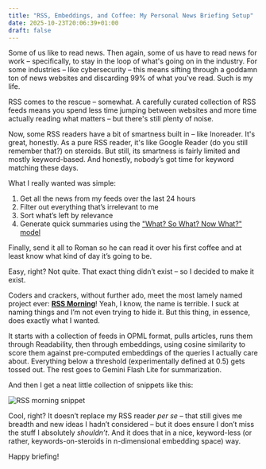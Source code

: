 ```yaml
---
title: "RSS, Embeddings, and Coffee: My Personal News Briefing Setup"
date: 2025-10-23T20:06:39+01:00
draft: false
---
```


Some of us like to read news. Then again, some of us have to read news for work – specifically, to stay in the loop of what's going on in the industry. For some industries – like cybersecurity – this means sifting through a goddamn ton of news websites and discarding 99% of what you've read. Such is my life.

RSS comes to the rescue – somewhat. A carefully curated collection of RSS feeds means you spend less time jumping between websites and more time actually reading what matters – but there's still plenty of noise.

Now, some RSS readers have a bit of smartness built in – like Inoreader. It's great, honestly. As a pure RSS reader, it's like Google Reader (do you still remember that?) on steroids. But still, its smartness is fairly limited and mostly keyword-based. And honestly, nobody’s got time for keyword matching these days.

What I really wanted was simple:

1. Get all the news from my feeds over the last 24 hours  
2. Filter out everything that’s irrelevant to me  
3. Sort what’s left by relevance  
4. Generate quick summaries using the ["What? So What? Now What?" model](https://reflection.ed.ac.uk/reflectors-toolkit/reflecting-on-experience/what-so-what-now-what)

Finally, send it all to Roman so he can read it over his first coffee and at least know what kind of day it’s going to be.

Easy, right? Not quite. That exact thing didn’t exist – so I decided to make it exist.

Coders and crackers, without further ado, meet the most lamely named project ever: [**RSS Morning**](https://github.com/sgzmd/rss-morning)! Yeah, I know, the name is terrible. I suck at naming things and I’m not even trying to hide it. But this thing, in essence, does exactly what I wanted.  

It starts with a collection of feeds in OPML format, pulls articles, runs them through Readability, then through embeddings, using cosine similarity to score them against pre-computed embeddings of the queries I actually care about. Everything below a threshold (experimentally defined at 0.5) gets tossed out. The rest goes to Gemini Flash Lite for summarization.

And then I get a neat little collection of snippets like this:

![RSS morning snippet](/static/rss-morning.png)

Cool, right? It doesn’t replace my RSS reader *per se* – that still gives me breadth and new ideas I hadn’t considered – but it does ensure I don’t miss the stuff I absolutely *shouldn’t*. And it does that in a nice, keyword-less (or rather, keywords-on-steroids in n-dimensional embedding space) way.

Happy briefing!